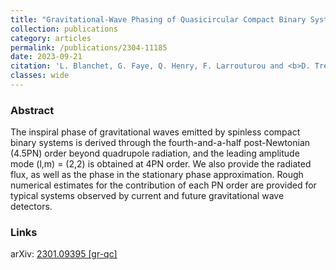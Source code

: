 ```yaml
---
title: "Gravitational-Wave Phasing of Quasicircular Compact Binary Systems to the Fourth-and-a-Half Post-Newtonian Order"
collection: publications
category: articles
permalink: /publications/2304-11185
date: 2023-09-21
citation: 'L. Blanchet, G. Faye, Q. Henry, F. Larrouturou and <b>D. Trestini</b>, &quot;Gravitational-Wave Phasing of Quasicircular Compact Binary Systems to the Fourth-and-a-Half Post-Newtonian Order&quot;, <a href="https://doi.org/10.1103/PhysRevLett.131.121402"><i>Phys. Rev. Lett.</i> 131, 121402 (2023)</a>, <a href="https://arxiv.org/abs/2304.11185">arXiv:2304.11185</a>'
classes: wide
---
```

<html><html/> 

### Abstract

The inspiral phase of gravitational waves emitted by spinless compact binary systems is derived through the fourth-and-a-half post-Newtonian (4.5PN) order beyond quadrupole radiation, and the leading amplitude mode (l,m) = (2,2) is obtained at 4PN order. We also provide the radiated flux, as well as the phase in the stationary phase approximation. Rough numerical estimates for the contribution of each PN order are provided for typical systems observed by current and future gravitational wave detectors.

### Links

<i class="ai ai-arxiv ai-fw"></i> arXiv: <a href="https://arxiv.org/abs/2304.11185" target="_blank" rel="noopener"> 2301.09395 [gr-qc]</a>
